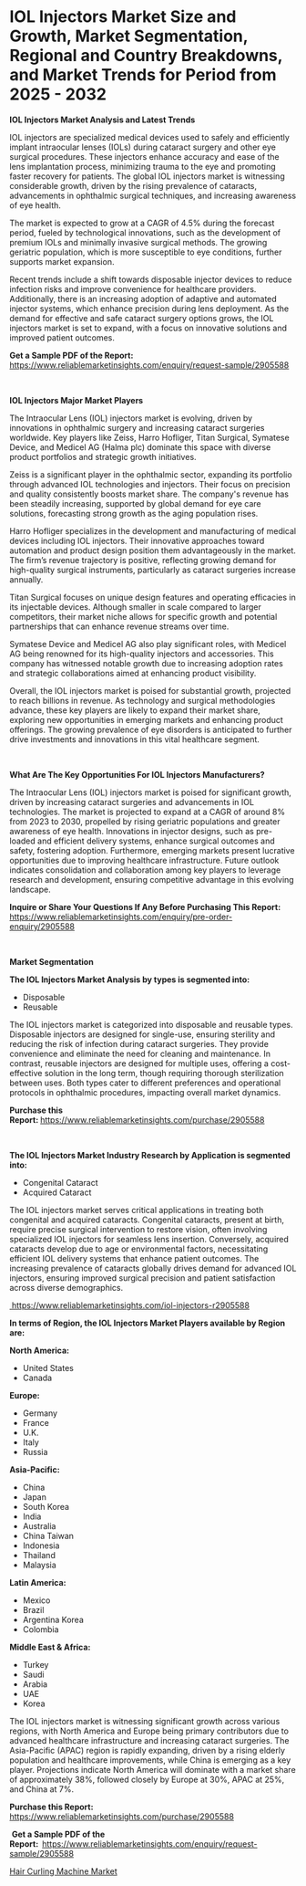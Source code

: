 <p><h1>IOL Injectors Market Size and Growth, Market Segmentation, Regional and Country Breakdowns, and Market Trends for Period from 2025 -  2032</h1></p><p><strong>IOL Injectors Market Analysis and Latest Trends</strong></p>
<p><p>IOL injectors are specialized medical devices used to safely and efficiently implant intraocular lenses (IOLs) during cataract surgery and other eye surgical procedures. These injectors enhance accuracy and ease of the lens implantation process, minimizing trauma to the eye and promoting faster recovery for patients. The global IOL injectors market is witnessing considerable growth, driven by the rising prevalence of cataracts, advancements in ophthalmic surgical techniques, and increasing awareness of eye health.</p><p>The market is expected to grow at a CAGR of 4.5% during the forecast period, fueled by technological innovations, such as the development of premium IOLs and minimally invasive surgical methods. The growing geriatric population, which is more susceptible to eye conditions, further supports market expansion. </p><p>Recent trends include a shift towards disposable injector devices to reduce infection risks and improve convenience for healthcare providers. Additionally, there is an increasing adoption of adaptive and automated injector systems, which enhance precision during lens deployment. As the demand for effective and safe cataract surgery options grows, the IOL injectors market is set to expand, with a focus on innovative solutions and improved patient outcomes.</p></p>
<p><strong>Get a Sample PDF of the Report:&nbsp;</strong> <a href="https://www.reliablemarketinsights.com/enquiry/request-sample/2905588?utm_campaign=3268&utm_medium=2&utm_source=Github&utm_content=ia&utm_term=12032025&utm_id=iol-injectors">https://www.reliablemarketinsights.com/enquiry/request-sample/2905588</a></p>
<p>&nbsp;</p>
<p><strong>IOL Injectors Major Market Players</strong></p>
<p><p>The Intraocular Lens (IOL) injectors market is evolving, driven by innovations in ophthalmic surgery and increasing cataract surgeries worldwide. Key players like Zeiss, Harro Hofliger, Titan Surgical, Symatese Device, and Medicel AG (Halma plc) dominate this space with diverse product portfolios and strategic growth initiatives.</p><p>Zeiss is a significant player in the ophthalmic sector, expanding its portfolio through advanced IOL technologies and injectors. Their focus on precision and quality consistently boosts market share. The company's revenue has been steadily increasing, supported by global demand for eye care solutions, forecasting strong growth as the aging population rises.</p><p>Harro Hofliger specializes in the development and manufacturing of medical devices including IOL injectors. Their innovative approaches toward automation and product design position them advantageously in the market. The firm’s revenue trajectory is positive, reflecting growing demand for high-quality surgical instruments, particularly as cataract surgeries increase annually.</p><p>Titan Surgical focuses on unique design features and operating efficacies in its injectable devices. Although smaller in scale compared to larger competitors, their market niche allows for specific growth and potential partnerships that can enhance revenue streams over time.</p><p>Symatese Device and Medicel AG also play significant roles, with Medicel AG being renowned for its high-quality injectors and accessories. This company has witnessed notable growth due to increasing adoption rates and strategic collaborations aimed at enhancing product visibility.</p><p>Overall, the IOL injectors market is poised for substantial growth, projected to reach billions in revenue. As technology and surgical methodologies advance, these key players are likely to expand their market share, exploring new opportunities in emerging markets and enhancing product offerings. The growing prevalence of eye disorders is anticipated to further drive investments and innovations in this vital healthcare segment.</p></p>
<p>&nbsp;</p>
<p><strong>What Are The Key Opportunities For IOL Injectors Manufacturers?</strong></p>
<p><p>The Intraocular Lens (IOL) injectors market is poised for significant growth, driven by increasing cataract surgeries and advancements in IOL technologies. The market is projected to expand at a CAGR of around 8% from 2023 to 2030, propelled by rising geriatric populations and greater awareness of eye health. Innovations in injector designs, such as pre-loaded and efficient delivery systems, enhance surgical outcomes and safety, fostering adoption. Furthermore, emerging markets present lucrative opportunities due to improving healthcare infrastructure. Future outlook indicates consolidation and collaboration among key players to leverage research and development, ensuring competitive advantage in this evolving landscape.</p></p>
<p><strong>Inquire or Share Your Questions If Any Before Purchasing This Report:</strong> <a href="https://www.reliablemarketinsights.com/enquiry/pre-order-enquiry/2905588?utm_campaign=3268&utm_medium=2&utm_source=Github&utm_content=ia&utm_term=12032025&utm_id=iol-injectors">https://www.reliablemarketinsights.com/enquiry/pre-order-enquiry/2905588</a></p>
<p>&nbsp;</p>
<p><strong>Market Segmentation</strong></p>
<p><strong>The IOL Injectors Market Analysis by types is segmented into:</strong></p>
<p><ul><li>Disposable</li><li>Reusable</li></ul></p>
<p><p>The IOL injectors market is categorized into disposable and reusable types. Disposable injectors are designed for single-use, ensuring sterility and reducing the risk of infection during cataract surgeries. They provide convenience and eliminate the need for cleaning and maintenance. In contrast, reusable injectors are designed for multiple uses, offering a cost-effective solution in the long term, though requiring thorough sterilization between uses. Both types cater to different preferences and operational protocols in ophthalmic procedures, impacting overall market dynamics.</p></p>
<p><strong>Purchase this Report:&nbsp;</strong><a href="https://www.reliablemarketinsights.com/purchase/2905588?utm_campaign=3268&utm_medium=2&utm_source=Github&utm_content=ia&utm_term=12032025&utm_id=iol-injectors">https://www.reliablemarketinsights.com/purchase/2905588</a></p>
<p>&nbsp;</p>
<p><strong>The IOL Injectors Market Industry Research by Application is segmented into:</strong></p>
<p><ul><li>Congenital Cataract</li><li>Acquired Cataract</li></ul></p>
<p><p>The IOL injectors market serves critical applications in treating both congenital and acquired cataracts. Congenital cataracts, present at birth, require precise surgical intervention to restore vision, often involving specialized IOL injectors for seamless lens insertion. Conversely, acquired cataracts develop due to age or environmental factors, necessitating efficient IOL delivery systems that enhance patient outcomes. The increasing prevalence of cataracts globally drives demand for advanced IOL injectors, ensuring improved surgical precision and patient satisfaction across diverse demographics.</p></p>
<p><a href="https://www.reliablemarketinsights.com/iol-injectors-r2905588?utm_campaign=3268&utm_medium=2&utm_source=Github&utm_content=ia&utm_term=12032025&utm_id=iol-injectors">&nbsp;https://www.reliablemarketinsights.com/iol-injectors-r2905588</a></p>
<p><strong>In terms of Region, the IOL Injectors Market Players available by Region are:</strong></p>
<p>
    <p> <strong> North America: </strong>
        <ul>
            <li>United States</li>
            <li>Canada</li>
        </ul>
        </p> 
    <p> <strong> Europe: </strong>
        <ul>
            <li>Germany</li>
            <li>France</li>
            <li>U.K.</li>
            <li>Italy</li>
            <li>Russia</li>
        </ul>
        </p> 
    <p> <strong> Asia-Pacific: </strong>
        <ul>
            <li>China</li>
            <li>Japan</li>
            <li>South Korea</li>
            <li>India</li>
            <li>Australia</li>
            <li>China Taiwan</li>
            <li>Indonesia</li>
            <li>Thailand</li>
            <li>Malaysia</li>
        </ul>
        </p> 
    <p> <strong> Latin America: </strong>
        <ul>
            <li>Mexico</li>
            <li>Brazil</li>
            <li>Argentina Korea</li>
            <li>Colombia</li>
        </ul>
        </p> 
    <p> <strong> Middle East & Africa: </strong>
        <ul>
            <li>Turkey</li>
            <li>Saudi</li>
            <li>Arabia</li>
            <li>UAE</li>
            <li>Korea</li>
        </ul>
    </p>
    </p>
<p><p>The IOL injectors market is witnessing significant growth across various regions, with North America and Europe being primary contributors due to advanced healthcare infrastructure and increasing cataract surgeries. The Asia-Pacific (APAC) region is rapidly expanding, driven by a rising elderly population and healthcare improvements, while China is emerging as a key player. Projections indicate North America will dominate with a market share of approximately 38%, followed closely by Europe at 30%, APAC at 25%, and China at 7%.</p></p>
<p><strong>Purchase this Report: </strong><a href="https://www.reliablemarketinsights.com/purchase/2905588?utm_campaign=3268&utm_medium=2&utm_source=Github&utm_content=ia&utm_term=12032025&utm_id=iol-injectors">https://www.reliablemarketinsights.com/purchase/2905588</a></p>
<p>&nbsp;<strong>Get a Sample PDF of the Report:&nbsp;&nbsp;</strong><a href="https://www.reliablemarketinsights.com/enquiry/request-sample/2905588?utm_campaign=3268&utm_medium=2&utm_source=Github&utm_content=ia&utm_term=12032025&utm_id=iol-injectors">https://www.reliablemarketinsights.com/enquiry/request-sample/2905588</a></p>
<p><strong></strong></p>
<p><p><a href="https://github.com/penglatilles/Market-Research-Report-List-1/blob/main/hair-curling-machine-market.md?utm_campaign=3268&utm_medium=2&utm_source=Github&utm_content=ia&utm_term=12032025&utm_id=iol-injectors">Hair Curling Machine Market</a></p></p>
